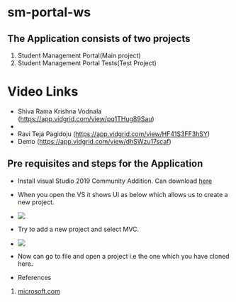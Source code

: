 # sm-portal-ws

## The Application consists of two projects
1. Student Management Portal(Main project)
2. Student Management Portal Tests(Test Project)

# Video Links
- Shiva Rama Krishna Vodnala (https://app.vidgrid.com/view/pq1THug89Sau)
- 
- Ravi Teja Pagidoju (https://app.vidgrid.com/view/HF41S3FF3hSY)
- Demo (https://app.vidgrid.com/view/dhSWzu17scaf)

## Pre requisites and steps for the Application

- Install visual Studio 2019 Community Addition.
  Can download [here](https://visualstudio.microsoft.com/downloads/)
  
 - When you open the VS it shows UI as below which allows us to create a new project.
 - ![](https://docs.microsoft.com/en-us/aspnet/mvc/overview/getting-started/introduction/getting-started/_static/image1.png)
 
 - Try to add a new project and select MVC.
 - ![](https://docs.microsoft.com/en-us/aspnet/mvc/overview/getting-started/introduction/getting-started/_static/image3.png)
 
 - Now can go to file and open a project i.e the one which you have cloned here.
 
- References
1. [microsoft.com](https://docs.microsoft.com)
 
 

